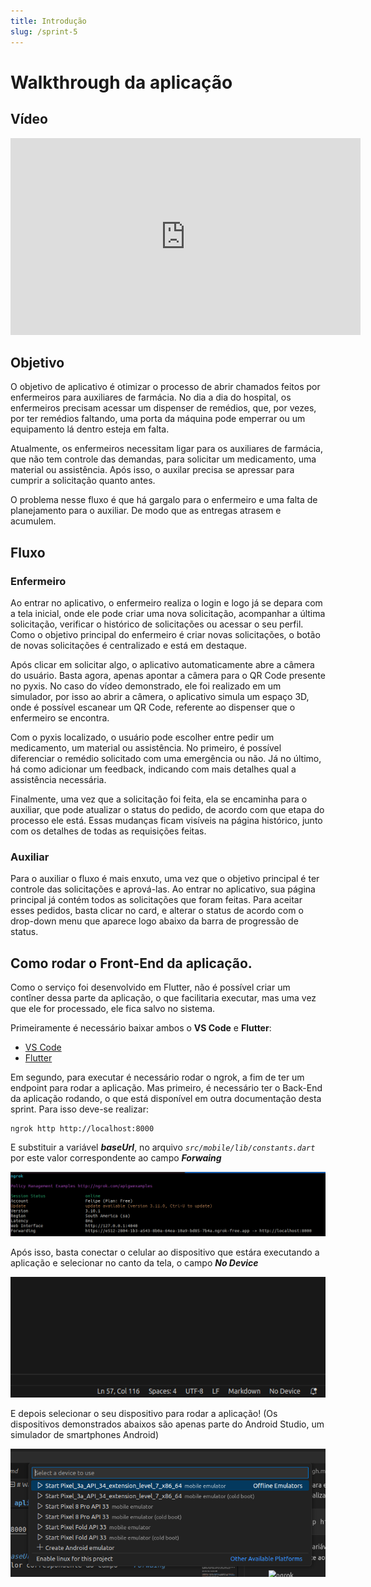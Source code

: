 ```yaml
---
title: Introdução
slug: /sprint-5
---
```


# Walkthrough da aplicação

## Vídeo 

<iframe width="560" height="315" src="https://www.youtube.com/watch?v=NH4VseyHHxc" frameborder="0" allow="accelerometer; autoplay; clipboard-write; encrypted-media; gyroscope; picture-in-picture" allowfullscreen></iframe>

 
## Objetivo

O objetivo de aplicativo é otimizar o processo de abrir chamados feitos por enfermeiros para auxiliares de farmácia. No dia a dia do hospital, os enfermeiros precisam acessar um dispenser de remédios, que, por vezes, por ter remédios faltando, uma porta da máquina pode emperrar ou um equipamento lá dentro esteja em falta.

Atualmente, os enfermeiros necessitam ligar para os auxiliares de farmácia, que não tem controle das demandas, para solicitar um medicamento, uma material ou assistência. Após isso, o auxilar precisa se apressar para cumprir a solicitação quanto antes.

O problema nesse fluxo é que há gargalo para o enfermeiro e uma falta de planejamento para o auxiliar. De modo que as entregas atrasem e acumulem.

## Fluxo

### Enfermeiro

Ao entrar no aplicativo, o enfermeiro realiza o login e logo já se depara com a tela inicial, onde ele pode criar uma nova solicitação, acompanhar a última solicitação, verificar o histórico de solicitações ou acessar o seu perfil. Como o objetivo principal do enfermeiro é criar novas solicitações, o botão de novas solicitações é centralizado e está em destaque.

Após clicar em solicitar algo, o aplicativo automaticamente abre a câmera do usuário. Basta agora, apenas apontar a câmera para o QR Code presente no pyxis. No caso do vídeo demonstrado, ele foi realizado em um simulador, por isso ao abrir a câmera, o aplicativo simula um espaço 3D, onde é possível escanear um QR Code, referente ao dispenser que o enfermeiro se encontra.

Com o pyxis localizado, o usuário pode escolher entre pedir um medicamento, um material ou assistência. No primeiro, é possível diferenciar o remédio solicitado com uma emergência ou não. Já no último, há como adicionar um feedback, indicando com mais detalhes qual a assistência necessária.

Finalmente, uma vez que a solicitação foi feita, ela se encaminha para o auxiliar, que pode atualizar o status do pedido, de acordo com que etapa do processo ele está. Essas mudanças ficam visíveis na página histórico, junto com os detalhes de todas as requisições feitas.

### Auxiliar

Para o auxiliar o fluxo é mais enxuto, uma vez que o objetivo principal é ter controle das solicitações e aprová-las. Ao entrar no aplicativo, sua página principal já contém todos as solicitações que foram feitas. Para aceitar esses pedidos, basta clicar no card, e alterar o status de acordo com o drop-down menu que aparece logo abaixo da barra de progressão de status.


## Como rodar o Front-End da aplicação.

Como o serviço foi desenvolvido em Flutter, não é possível criar um contîner dessa parte da aplicação, o que facilitaria executar, mas uma vez que ele for processado, ele fica salvo no sistema.

Primeiramente é necessário baixar ambos o **VS Code** e **Flutter**:
- [VS Code](https://code.visualstudio.com/download)
- [Flutter](https://docs.flutter.dev/get-started/install?gad_source=1&gclid=Cj0KCQjwj9-zBhDyARIsAERjds3ro5ekXN0EgrBqZ_VL--nQjF6yVdEP-T5-d2kIxaLQ0Vljj9kHjmgaAgBjEALw_wcB&gclsrc=aw.ds)

Em segundo, para executar é necessário rodar o ngrok, a fim de ter um endpoint para rodar a aplicação. Mas primeiro, é necessário ter o Back-End da aplicação rodando, o que está disponível em outra documentação desta sprint. Para isso deve-se realizar:

```
ngrok http http://localhost:8000
```

E substituir a variável ***baseUrl***, no arquivo *`src/mobile/lib/constants.dart`* por este valor correspondente ao campo ***Forwaing***

![ngrok](docs/static/img/ngrok.png)


Após isso, basta conectar o celular ao dispositivo que estára executando a aplicação e selecionar no canto da tela, o campo ***No Device***

![no-device](docs/static/img/no-device.png)

E depois selecionar o seu dispositivo para rodar a aplicação! (Os dispositivos demonstrados abaixos são apenas parte do Android Studio, um simulador de smartphones Android)

![choose-device](docs/static/img/choose-device.png)
